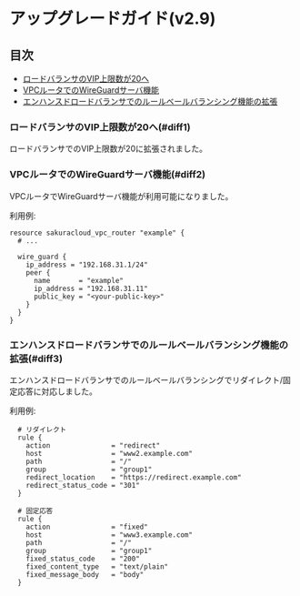 # アップグレードガイド(v2.9)

## 目次

- [ロードバランサのVIP上限数が20へ](#diff1)
- [VPCルータでのWireGuardサーバ機能](#diff2)
- [エンハンスドロードバランサでのルールベールバランシング機能の拡張](#diff3)

### ロードバランサのVIP上限数が20へ(#diff1)

ロードバランサでのVIP上限数が20に拡張されました。

### VPCルータでのWireGuardサーバ機能(#diff2)

VPCルータでWireGuardサーバ機能が利用可能になりました。

利用例:

```hcl
resource sakuracloud_vpc_router "example" {
  # ...

  wire_guard {
    ip_address = "192.168.31.1/24"
    peer {
      name       = "example"
      ip_address = "192.168.31.11"
      public_key = "<your-public-key>"
    }
  }
}
```

### エンハンスドロードバランサでのルールベールバランシング機能の拡張(#diff3)

エンハンスドロードバランサでのルールベールバランシングでリダイレクト/固定応答に対応しました。

利用例:

```hcl
  # リダイレクト
  rule {
    action               = "redirect"
    host                 = "www2.example.com"
    path                 = "/"
    group                = "group1"
    redirect_location    = "https://redirect.example.com"
    redirect_status_code = "301"
  }

  # 固定応答
  rule {
    action               = "fixed"
    host                 = "www3.example.com"
    path                 = "/"
    group                = "group1"
    fixed_status_code    = "200"
    fixed_content_type   = "text/plain"
    fixed_message_body   = "body"
  }
```